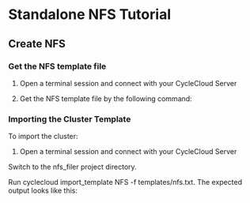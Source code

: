 # Standalone NFS Tutorial 

## Create NFS

### Get the NFS template file

1. Open a terminal session and connect with your CycleCloud Server

2. Get the NFS template file by the following command:

### Importing the Cluster Template

To import the cluster:

1. Open a terminal session and connect with your CycleCloud Server

Switch to the nfs_filer project directory.

Run cyclecloud import_template NFS -f templates/nfs.txt. The expected output looks like this:



